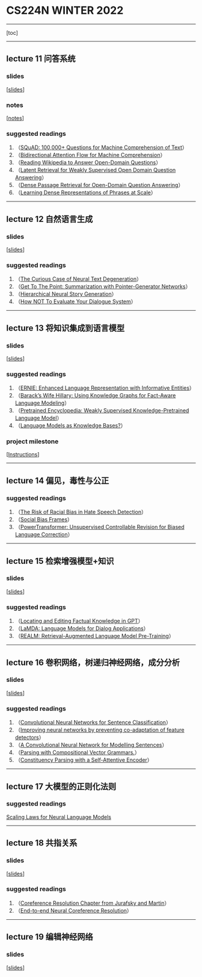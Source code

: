 # CS224N WINTER 2022

----

[toc]

----
## lecture 11 问答系统

### slides

[[slides](http://web.stanford.edu/class/cs224n/slides/Danqi-QA-slides-2022.pdf)]     

### notes

[[notes](http://web.stanford.edu/class/cs224n/readings/cs224n-2019-notes07-QA.pdf)]

### suggested readings

1. （[SQuAD: 100,000+ Questions for Machine Comprehension of Text](https://arxiv.org/pdf/1606.05250.pdf)）
2. （[Bidirectional Attention Flow for Machine Comprehension](https://arxiv.org/pdf/1611.01603.pdf)）
3. （[Reading Wikipedia to Answer Open-Domain Questions](https://arxiv.org/pdf/1704.00051.pdf)）
4. （[Latent Retrieval for Weakly Supervised Open Domain Question Answering](https://arxiv.org/pdf/1906.00300.pdf)）
5. （[Dense Passage Retrieval for Open-Domain Question Answering](https://arxiv.org/pdf/2004.04906.pdf)）
6. （[Learning Dense Representations of Phrases at Scale](https://arxiv.org/pdf/2012.12624.pdf)）

----
## lecture 12 自然语言生成

### slides

[[slides](http://web.stanford.edu/class/cs224n/slides/cs224n-2022-lecture12-generation-final.pdf)]

### suggested readings

1. （[The Curious Case of Neural Text Degeneration](https://arxiv.org/abs/1904.09751.pdf)）
2. （[Get To The Point: Summarization with Pointer-Generator Networks](https://arxiv.org/abs/1704.04368.pdf)）
3. （[Hierarchical Neural Story Generation](https://arxiv.org/abs/1805.04833.pdf)）
4. （[How NOT To Evaluate Your Dialogue System](https://arxiv.org/abs/1603.08023.pdf)）

----
## lecture 13 将知识集成到语言模型

### slides

[[slides](http://web.stanford.edu/class/cs224n/slides/cs224n-2022-lecture-knowledge.pdf)]

### suggested readings

1. （[ERNIE: Enhanced Language Representation with Informative Entities](https://arxiv.org/pdf/1905.07129.pdf)）
2. （[Barack’s Wife Hillary: Using Knowledge Graphs for Fact-Aware Language Modeling](https://arxiv.org/pdf/1906.07241.pdf)）
3. （[Pretrained Encyclopedia: Weakly Supervised Knowledge-Pretrained Language Model](https://arxiv.org/pdf/1912.09637.pdf)）
4. （[Language Models as Knowledge Bases?](https://www.aclweb.org/anthology/D19-1250.pdf)）

### project milestone

[[Instructions](http://web.stanford.edu/class/cs224n/project/CS224N_Final_Project_Milestone_Instructions.pdf)]

----
## lecture 14 偏见，毒性与公正

### suggested readings

1. （[The Risk of Racial Bias in Hate Speech Detection](https://homes.cs.washington.edu/~msap/pdfs/sap2019risk.pdf)）
2. （[Social Bias Frames](https://homes.cs.washington.edu/~msap/social-bias-frames/)）
3. （[PowerTransformer: Unsupervised Controllable Revision for Biased Language Correction](https://arxiv.org/abs/2010.13816)）

----
## lecture 15 检索增强模型+知识

### slides

[[slides](http://web.stanford.edu/class/cs224n/slides/cs224n-2022-lecture15-guu.pdf)]

### suggested readings

1. （[Locating and Editing Factual Knowledge in GPT](https://arxiv.org/abs/2202.05262)）
2. （[LaMDA: Language Models for Dialog Applications](https://arxiv.org/abs/2201.08239)）
3. （[REALM: Retrieval-Augmented Language Model Pre-Training](https://arxiv.org/abs/2002.08909)）

----
## lecture 16 卷积网络，树递归神经网络，成分分析

### slides

[[slides](http://web.stanford.edu/class/cs224n/slides/cs224n-2022-lecture16-CNN-TreeRNN.pdf)]

### suggested readings

1. （[Convolutional Neural Networks for Sentence Classification](https://arxiv.org/abs/1408.5882.pdf)）
2. （[Improving neural networks by preventing co-adaptation of feature detectors](https://arxiv.org/abs/1207.0580)）
3. （[A Convolutional Neural Network for Modelling Sentences](https://arxiv.org/pdf/1404.2188.pdf)）
4. （[Parsing with Compositional Vector Grammars.](http://www.aclweb.org/anthology/P13-1045)）
5. （[Constituency Parsing with a Self-Attentive Encoder](https://arxiv.org/pdf/1805.01052.pdf)）

----
## lecture 17 大模型的正则化法则

### suggested readings

[Scaling Laws for Neural Language Models](https://arxiv.org/abs/2001.08361)

----
## lecture 18 共指关系

### slides

[[slides](http://web.stanford.edu/class/cs224n/slides/cs224n-2022-lecture18-coref.pdf)]

### suggested readings

1. （[Coreference Resolution Chapter from Jurafsky and Martin](https://web.stanford.edu/~jurafsky/slp3/21.pdf)）
2. （[End-to-end Neural Coreference Resolution](https://arxiv.org/pdf/1707.07045.pdf)）

----

## lecture 19 编辑神经网络

### slides

[[slides](http://web.stanford.edu/class/cs224n/slides/cs224n-2022-lecture-editing.pdf)] 